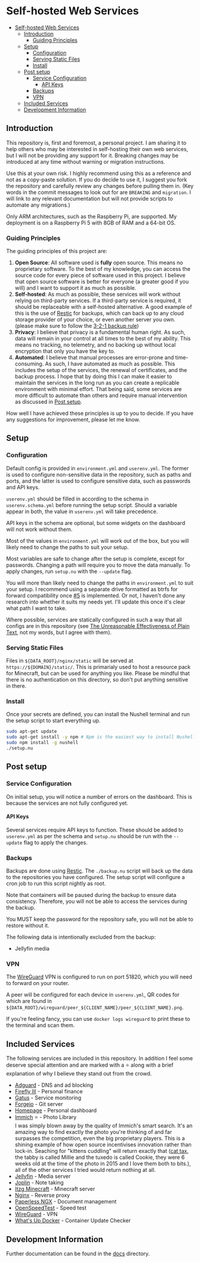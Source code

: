 # Self-hosted Web Services
- [Self-hosted Web Services](#self-hosted-web-services)
  - [Introduction](#introduction)
    - [Guiding Principles](#guiding-principles)
  - [Setup](#setup)
    - [Configuration](#configuration)
    - [Serving Static Files](#serving-static-files)
    - [Install](#install)
  - [Post setup](#post-setup)
    - [Service Configuration](#service-configuration)
      - [API Keys](#api-keys)
    - [Backups](#backups)
    - [VPN](#vpn)
  - [Included Services](#included-services)
  - [Development Information](#development-information)

## Introduction
This repository is, first and foremost, a personal project. I am sharing it to help others who may be
interested in self-hosting their own web services, but I will not be providing any support for it.
Breaking changes may be introduced at any time without warning or migration instructions.

Use this at your own risk. I highly recommend using this as a reference and not as a copy-paste solution.
If you do decide to use it, I suggest you fork the repository and carefully review any changes before
pulling them in. (Key words in the commit messages to look out for are `BREAKING` and `migration`. I
will link to any relevant documentation but will not provide scripts to automate any migrations.)

Only ARM architectures, such as the Raspberry Pi, are supported. My deployment is on a Raspberry Pi 5 with
8GB of RAM and a 64-bit OS.

### Guiding Principles
The guiding principles of this project are:

1. **Open Source**: All software used is **fully** open source. This means no proprietary software. To the
   best of my knowledge, you can access the source code for every piece of software used in this project.
   I believe that open source software is better for everyone (a greater good if you will) and I want to
   support it as much as possible.
2. **Self-hosted**: As much as possible, these services will work without relying on third-party services.
   If a third-party service is required, it should be replaceable with a self-hosted alternative.
   A good example of this is the use of [Restic](https://restic.net/) for backups, which can back up to
   any cloud storage provider of your choice, or even another server you own. (please make sure to follow the [3-2-1 backup rule](https://www.backblaze.com/blog/the-3-2-1-backup-strategy/))
3. **Privacy**: I believe that privacy is a fundamental human right. As such, data will remain in your control
   at all times to the best of my ability. This means no tracking, no telemetry, and no backing up without
   local encryption that only you have the key to.
4. **Automated**: I believe that manual processes are error-prone and time-consuming. As such, I have automated
   as much as possible. This includes the setup of the services, the renewal of certificates, and the backup
   process. I hope that by doing this I can make it easier to maintain the services in the long run as
   you can create a replicable environment with minimal effort. That being said, some services are more
   difficult to automate than others and require manual intervention as discussed in [Post setup](#post-setup).

How well I have achieved these principles is up to you to decide. If you have any suggestions for improvement,
please let me know.

## Setup

### Configuration
Default config is provided in `environment.yml` and `userenv.yml`. The former is used to configure non-sensitive
data in the repository, such as paths and ports, and the latter is used to configure sensitive data, such as
passwords and API keys.

`userenv.yml` should be filled in according to the schema in `userenv.schema.yml` before running the setup script.
Should a variable appear in both, the value in `userenv.yml` will take precedence.

API keys in the schema are optional, but some widgets on the dashboard will not work without them.

Most of the values in `environment.yml` will work out of the box, but you will likely need to change the
paths to suit your setup.

Most variables are safe to change after the setup is complete, except for passwords. Changing a path will
require you to move the data manually. To apply changes, run `setup.nu` with the `--update` flag.

<!-- TODO: Backups are taking a while so I'd like to implement the change soon. -->
You will more than likely need to change the paths in `environment.yml` to suit your setup.
I recommend using a separate drive formatted as btrfs for forward compatibility once [#5](https://github.com/kieranknowles1/selfhosting/issues/5) is implemented.
Or not, I haven't done any research into whether it suits my needs yet. I'll update this once it's clear what path I want to take.

Where possible, services are statically configured in such a way that all configs are in this repository
(see [The Unreasonable Effectiveness of Plain Text](https://www.youtube.com/watch?v=WgV6M1LyfNY), not my words, but I agree with them).

### Serving Static Files
Files in `${DATA_ROOT}/nginx/static` will be served at `https://${DOMAIN}/static/`. This is primarialy used
to host a resource pack for Minecraft, but can be used for anything you like. Please be mindful that there is
no authentication on this directory, so don't put anything sensitive in there.

### Install
Once your secrets are defined, you can install the Nushell terminal and run the setup script
to start everything up.
```bash
sudo apt-get update
sudo apt-get install -y npm # Npm is the easiest way to install Nushell
sudo npm install -g nushell
./setup.nu
```

## Post setup

### Service Configuration
On initial setup, you will notice a number of errors on the dashboard. This is because the services are not
fully configured yet.

#### API Keys
Several services require API keys to function. These should be added to `userenv.yml` as per the schema and
`setup.nu` should be run with the `--update` flag to apply the changes.

### Backups
Backups are done using [Restic](https://restic.net/). The `./backup.nu` script will back up the data to the
repositories you have configured. The setup script will configure a cron job to run this script nightly as root.

Note that containers will be paused during the backup to ensure data consistency. Therefore, you will not be able
to access the services during the backup.

You MUST keep the password for the repository safe, you will not be able to restore without it.

The following data is intentionally excluded from the backup:
- Jellyfin media

### VPN
The [WireGuard](https://www.wireguard.com/) VPN is configured to run on port 51820, which you will need
to forward on your router.

A peer will be configured for each device in `userenv.yml`, QR codes for which are found in
`${DATA_ROOT}/wireguard/peer_${CLIENT_NAME}/peer_${CLIENT_NAME}.png`.

If you're feeling fancy, you can use `docker logs wireguard` to print these to the terminal and scan them.

## Included Services
The following services are included in this repository. In addition I feel some deserve special attention
and are marked with a ⭐ along with a brief explanation of why I believe they stand out from the crowd.

- [Adguard](https://adguard.com/) - DNS and ad blocking
- [Firefly III](https://firefly-iii.org/) - Personal finance
- [Gatus](https://gatus.io) - Service monitoring
- [Forgejo](https://forgejo.org/) - Git server
- [Homepage](https://gethomepage.dev/) - Personal dashboard
- [Immich](https://immich.app/) ⭐ - Photo Library<br>
  I was simply blown away by the quality of Immich's smart search. It's an amazing way to find exactly the
  photo you're thinking of and far surpasses the competition, even the big proprietary players.
  This is a shining example of how open source incentivises innovation rather than lock-in. Seaching
  for "kittens cuddling" will return exactly that ([cat tax](media/kittens.jpg), the tabby is called Millie
  and the tuxedo is called Cookie, they were 6 weeks old at the time of the photo in 2015 and I love them both to bits.), all of the other services I tried would return nothing at all.
- [Jellyfin](https://jellyfin.org/) - Media server
- [Joplin](https://joplinapp.org/) - Note taking
- [Itzg Minecraft](https://github.com/itzg/docker-minecraft-server) - Minecraft server
- [Nginx](https://www.nginx.com/) - Reverse proxy
- [Paperless NGX](https://github.com/paperless-ngx/paperless-ngx) - Document management
- [OpenSpeedTest](https://openspeedtest.com/) - Speed test
- [WireGuard](https://www.wireguard.com/) - VPN
- [What's Up Docker](https://github.com/fmartinou/whats-up-docker) - Container Update Checker

## Development Information
Further documentation can be found in the [docs](docs/index.md) directory.
